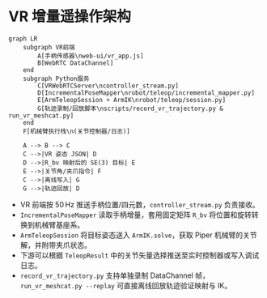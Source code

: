 # VR 增量遥操作架构

```mermaid
graph LR
    subgraph VR前端
        A[手柄传感器\nweb-ui/vr_app.js]
        B[WebRTC DataChannel]
    end
    subgraph Python服务
        C[VRWebRTCServer\ncontroller_stream.py]
        D[IncrementalPoseMapper\nrobot/teleop/incremental_mapper.py]
        E[ArmTeleopSession + ArmIK\nrobot/teleop/session.py]
        G[轨迹录制/回放脚本\nscripts/record_vr_trajectory.py & run_vr_meshcat.py]
    end
    F[机械臂执行栈\n(关节控制器/日志)]

    A --> B --> C
    C -->|VR 姿态 JSON| D
    D -->|R_bv 映射后的 SE(3) 目标| E
    E -->|关节角/夹爪指令| F
    C -->|离线写入| G
    G -->|轨迹回放| D
```

- VR 前端按 50 Hz 推送手柄位置/四元数，`controller_stream.py` 负责接收。
- `IncrementalPoseMapper` 读取手柄增量，套用固定矩阵 `R_bv` 将位置和旋转转换到机械臂基座系。
- `ArmTeleopSession` 将目标姿态送入 `ArmIK.solve`，获取 Piper 机械臂的关节解，并附带夹爪状态。
- 下游可以根据 `TeleopResult` 中的关节矢量选择推送至实时控制器或写入调试日志。 
- `record_vr_trajectory.py` 支持单独录制 DataChannel 帧，`run_vr_meshcat.py --replay` 可直接离线回放轨迹验证映射与 IK。 
